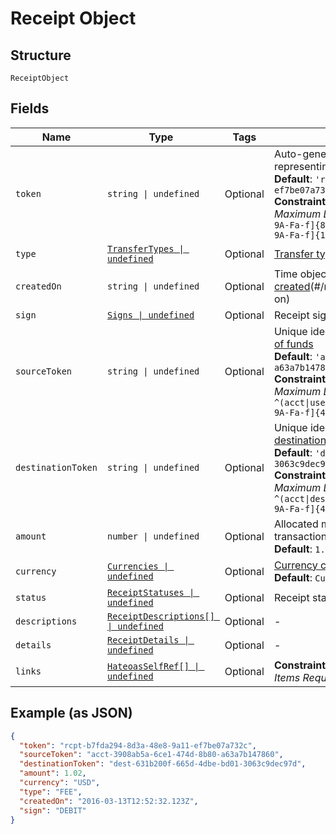 
# Receipt Object

## Structure

`ReceiptObject`

## Fields

| Name | Type | Tags | Description |
|  --- | --- | --- | --- |
| `token` | `string \| undefined` | Optional | Auto-generated unique identifier representing a receipt, prefixed with `rcpt-`.<br>**Default**: `'rcpt-b7fda294-8d3a-48e8-9a11-ef7be07a732c'`<br>**Constraints**: *Minimum Length*: `41`, *Maximum Length*: `41`, *Pattern*: `^rcpt-[0-9A-Fa-f]{8}(?:-[0-9A-Fa-f]{4}){3}-[0-9A-Fa-f]{12}$` |
| `type` | [`TransferTypes \| undefined`](../../doc/models/transfer-types.md) | Optional | [Transfer type](#/rest/models/structures/transfer-type) |
| `createdOn` | `string \| undefined` | Optional | Time object was [created](#/rest/models/structures/created-on)(#/rest/models/structures/created-on) |
| `sign` | [`Signs \| undefined`](../../doc/models/signs.md) | Optional | Receipt sign types |
| `sourceToken` | `string \| undefined` | Optional | Unique identifier representing the [source of funds](#/rest/models/structures/source-token)<br>**Default**: `'acct-3908ab5a-6ce1-474d-8b80-a63a7b147860'`<br>**Constraints**: *Minimum Length*: `41`, *Maximum Length*: `41`, *Pattern*: `^(acct\|user\|dest)-[0-9A-Fa-f]{8}(?:-[0-9A-Fa-f]{4}){3}-[0-9A-Fa-f]{12}$` |
| `destinationToken` | `string \| undefined` | Optional | Unique identifier representing the [destination of funds](#/rest/models/structures/destination-token)<br>**Default**: `'dest-631b200f-665d-4dbe-bd01-3063c9dec97d'`<br>**Constraints**: *Minimum Length*: `41`, *Maximum Length*: `41`, *Pattern*: `^(acct\|dest\|user)-[0-9A-Fa-f]{8}(?:-[0-9A-Fa-f]{4}){3}-[0-9A-Fa-f]{12}$` |
| `amount` | `number \| undefined` | Optional | Allocated money to be sent in the transaction.<br>**Default**: `1.02` |
| `currency` | [`Currencies \| undefined`](../../doc/models/currencies.md) | Optional | [Currency code type](#/rest/models/structures/country) for the object<br>**Default**: `Currencies.USD` |
| `status` | [`ReceiptStatuses \| undefined`](../../doc/models/receipt-statuses.md) | Optional | Receipt status types |
| `descriptions` | [`ReceiptDescriptions[] \| undefined`](../../doc/models/receipt-descriptions.md) | Optional | - |
| `details` | [`ReceiptDetails \| undefined`](../../doc/models/receipt-details.md) | Optional | - |
| `links` | [`HateoasSelfRef[] \| undefined`](../../doc/models/hateoas-self-ref.md) | Optional | **Constraints**: *Minimum Items*: `1`, *Unique Items Required* |

## Example (as JSON)

```json
{
  "token": "rcpt-b7fda294-8d3a-48e8-9a11-ef7be07a732c",
  "sourceToken": "acct-3908ab5a-6ce1-474d-8b80-a63a7b147860",
  "destinationToken": "dest-631b200f-665d-4dbe-bd01-3063c9dec97d",
  "amount": 1.02,
  "currency": "USD",
  "type": "FEE",
  "createdOn": "2016-03-13T12:52:32.123Z",
  "sign": "DEBIT"
}
```

